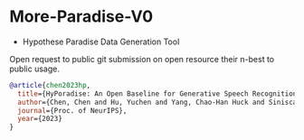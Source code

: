 # More-Paradise-V0

- Hypothese Paradise Data Generation Tool

Open request to public git submission on open resource their n-best to public usage. 


```bib
@article{chen2023hp,
  title={HyPoradise: An Open Baseline for Generative Speech Recognition with Large Language Models},
  author={Chen, Chen and Hu, Yuchen and Yang, Chao-Han Huck and Siniscalchi, Sabato Marco and Chen, Pin-Yu and Chng, Eng Siong},
  journal={Proc. of NeurIPS},
  year={2023}
}
```

